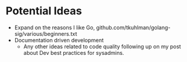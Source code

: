 # Potential Ideas
- Expand on the reasons I like Go, github.com/tkuhlman/golang-sig/various/beginners.txt
- Documentation driven development
  - Any other ideas related to code quality following up on my post about Dev best practices for
    sysadmins.
